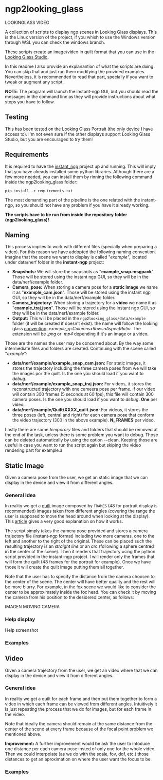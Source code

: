 # ngp2looking_glass
LOOKINGLASS VIDEO

A collection of scripts to display ngp scenes in Looking Glass displays.
This is the Linux version of the project, if you whish to use the Windows version through WSL you can check the windows branch.

These scripts create an image/video in quilt format that you can use in the [Looking Glass Studio](https://lookingglassfactory.com/software).

In this readme I also provide an explanantion of what the scripts are doing. You can skip that and just run them modifying the provided examples. Nevertheless, it is recommended to read that part, specially if you want to tweak or augment any script. 

**NOTE**: The program will launch the instant-ngp GUI, but you should read the messages in the command line as they will provide instructions about what steps you have to follow.

## Testing
This has been tested on the Looking Glass Portrait (the only device I have access to). I'm not even sure if the other displays support Looking Glass Studio, but you are encouraged to try them!

## Requirements
It is required to have the [instant_ngp](https://github.com/NVlabs/instant-ngp) project up and running. This will imply that you have already installed some python libraries. Although there are a few more needed, you can install them by rinning the following command inside the ngp2looking_glass folder:
```
pip install -r requirements.txt
```
The most demanding part of the pipeline is the one related with the instant-ngp, so you should not have any problem if you have it already working.

**The scripts have to be run from inside the repository folder (ngp2looking_glass)!**

## Naming
This process implies to work with different files (specially when preparing a video). For this reason we have addopted the following naming convention. Imagine that the scene we want to display is called "*example"*, located under data/nerf folder in the **instant-ngp** project:

 - **Snapshots:** We will store the snapshots as "**example_snap.msgpack**". Those will be stored using the instant ngp GUI, so they will be in the data/nerf/example folder.
 - **Camera_pose:** When storing a camera pose for a **static image** we name it as  "**example_cam.json**". Those will be stored using the instant ngp GUI, so they will be in the data/nerf/example folder.
 - **Camera_trajectory:** When storing a trajectory for a **video** we name it as  "**example_traj.json**". Those will be stored using the instant ngp GUI, so they will be in the data/nerf/example folder.
 - **Output:** This will be placed in the `ngp2looking_glass/data/example` folder (it will be created if doesn't exist). the name will follow the looking glass [convention](https://docs.lookingglassfactory.com/keyconcepts/quilts): *example_qsColumnsxRowsaAspectRatio*. The extension will be *.png* or *.mp4* depending if it's an image or a video.

Those are the names the user may be concerned about. By the way some intermediate files and folders are created. Continuing with the scene called "*example*":

 - **data/nerf/example/example_snap_cam.json:** For static images, it stores the trajectory including the three camera poses from we will take the images por the quilt. Is the one you should load if you want to *debug*.
 - **data/nerf/example/example_snap_traj.json:** For videos, it stores the reconstructed trajectory with one cameera pose per frame. If our video will contain 300 frames (5 seconds at 60 fps), this file will contain 300 camera poses. Is the one you should load if you want to *debug*. **One** per video.
 - **data/nerf/example/Quilt/XXXX_quilt.json:** For videos, it stores the three poses (left, central and right) for each camera pose that conform the video trajectory (300 in the above example). **N_FRAMES** per video.

Lastly there are some *temporary* files and folders that should be removed at the end of the task, unless there is some problem you want to debug. Those can be deleted automatically by using the option --clean. Keeping those are useful in case you want to run the script again but skiping the video rendering part for example.a

## Static Image
Given a camera pose from the user, we get an static image that we can display in the device and view it from different angles.

### General idea
In reality we get a [quilt](https://docs.lookingglassfactory.com/keyconcepts/quilts) image composed by `FRAMES` (48 for portrait display is recommended) images taken from different angles (covering the range the user is supposed to move the head around when looking at the display). This [article](http://paulbourke.net/stereographics/LookingGlass/) gives a very good explanation on how it works.

The script simply takes the camera pose provided and stores a camera trajectory file (instant-ngp format) including two more cameras, one to the left and another to the right of the original. These can be placed such the resulting trajectory is an *straight line* or an *arc* (following a sphere centred in the center of the scene). Then it renders that trajectory using the python script provided in the instant-ngp project. I will render only the frames that will form the quilt (48 frames for the portrait for example). Once we have those it will create the quilt image putting them all together.

Note that the user has to specify the distance from the camera choosen to the center of the scene. The center will have better quality and the rest will be more blurry. For example, in the fox scene we would like to consider the center to be approximately inside the fox head. You can check it by moving the camera from his position to the desidered center, as follows:

IMAGEN MOVING CAMERA

### Help display
Help screenshot

### Examples


## Video
Given a camera trajectory from the user, we get an video where that we can display in the device and view it from different angles.

### General idea
In reality we get a quilt for each frame and then put them together to form a video in which each frame can be viewed from different angles. Intuitively it is just repeating the process that we do for images, but for each frame in the video.

Note that ideally the camera should remain at the same distance from the center of the scene at every frame because of the focal point problem we mentioned above.

**Improvement:** A further improvement would be ask the user to intoduce one distance per each camera pose insted of only one for the whole video. Then we could interpolate (as we do with the scale, fov, dof, etc.) those distances to get an aproximation on where the user want the focus to be.

### Examples
